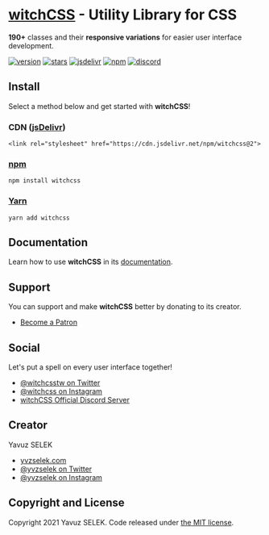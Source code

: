 # [witchCSS](http://www.witchcss.com) - Utility Library for CSS
**190+** classes and their **responsive variations** for easier user interface development.

[![version](https://img.shields.io/static/v1?label=version&message=2.0.0&color=ff3855&style=flat-square)](https://www.github.com/yvzselek/witchcss/tags)
[![stars](https://img.shields.io/github/stars/yvzselek/witchcss?color=ff3855&label=stars&style=flat-square)](https://www.github.com/yvzselek/witchcss/stargazers)
[![jsdelivr](https://img.shields.io/jsdelivr/npm/hm/witchcss?color=ff3855&style=flat-square)](https://www.jsdelivr.com/package/npm/witchcss)
[![npm](https://img.shields.io/npm/dm/witchcss?color=ff3855&label=npm&style=flat-square)](https://www.npmjs.com/package/witchcss)
[![discord](https://img.shields.io/discord/636213115016708096?color=ff3855&label=discord&style=flat-square)](https://www.discord.gg/8HKTUbn)

## Install
Select a method below and get started with **witchCSS**!
### CDN ([jsDelivr](https://www.jsdelivr.com/package/npm/witchcss))
```
<link rel="stylesheet" href="https://cdn.jsdelivr.net/npm/witchcss@2">
```

### [npm](https://www.npmjs.com/package/witchcss)
```
npm install witchcss
```

### [Yarn](https://www.yarnpkg.com/package/witchcss)
```
yarn add witchcss
```

## Documentation
Learn how to use **witchCSS** in its [documentation](DOCUMENTATION.md).

## Support
You can support and make **witchCSS** better by donating to its creator.
- [Become a Patron](https://www.patreon.com/yvzselek)

## Social
Let's put a spell on every user interface together!
- [@witchcsstw on Twitter](https://www.twitter.com/witchcsstw)
- [@witchcss on Instagram](https://www.instagram.com/witchcss)
- [witchCSS Official Discord Server](https://www.discord.gg/8HKTUbn)

## Creator
Yavuz SELEK
- [yvzselek.com](http://www.yvzselek.com)
- [@yvzselek on Twitter](https://www.twitter.com/yvzselek)
- [@yvzselek on Instagram](https://www.instagram.com/yvzselek)

## Copyright and License
Copyright 2021 Yavuz SELEK. Code released under [the MIT license](LICENSE.txt).